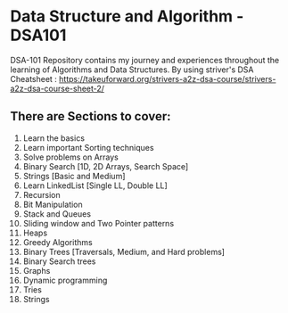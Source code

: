 # Data Structure and Algorithm - DSA101

DSA-101 Repository contains my journey and experiences throughout the learning of Algorithms and Data Structures.
By using striver's DSA Cheatsheet : https://takeuforward.org/strivers-a2z-dsa-course/strivers-a2z-dsa-course-sheet-2/

## There are Sections to cover:
1. Learn the basics
2. Learn important Sorting techniques
3. Solve problems on Arrays
4. Binary Search [1D, 2D Arrays, Search Space]
5. Strings [Basic and Medium]
6. Learn LinkedList [Single LL, Double LL]
7. Recursion 
8. Bit Manipulation
9. Stack and Queues
10. Sliding window and Two Pointer patterns
11. Heaps
12. Greedy Algorithms 
13. Binary Trees [Traversals, Medium, and Hard problems]
14. Binary Search trees 
15. Graphs
16. Dynamic programming
17. Tries
18. Strings



